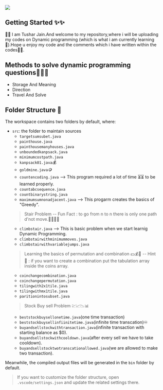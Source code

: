 <img src = "https://i.ytimg.com/vi/aPQY__2H3tE/maxresdefault.jpg">

## Getting Started ✨✨

👋👋 I am Tushar Jain.And welcome to my repository,where i will be uploading my codes on Dynamic programming (which is what i am currently learning🏫).Hope u enjoy my code and the comments which i have written within the codes👩‍💻.

## Methods to solve dynamic programming questions🧾💭🤔

- Storage And Meaning
- Direction
- Travel And Solve


## Folder Structure 📁

The workspace contains two folders by default, where:

- `src`: the folder to maintain sources
    - `targetsumsubet.java`
    - `painthouse.java`
    - `painthousemanyhouses.java`
    - `unboundedkanpsack.java`
    - `minimumcostpath.java`
    - `kanpsack01.java`💰
    - `goldmine.java`🪙
    - `countencoding.java` --> This program required a lot of time ⏳⏳ to be learned properly.
    - `countabcsequence.java`
    - `countbinarystring.java`
    - `maximumsumnonadjacent.java` --> This progarm creates the basics of "Greedy".
    >Stair Problem
    -- Fun Fact : to go from n to n there is only one path d'not move.🐱‍🏍🤣🤦
    - `climbstair.java` --> This is basic problem when we start learnig Dynamic Programming.
    - `climbstairwithminimummoves.java`
    - `climbstairwithvariablejumps.java`
    >Learning the basics of permutation and combination 💵💰🤑
    -- Hint🥷 : if you want to create a combination put the tabulation array inside the coins array.
    - `coinchangecombination.java`
    - `coinchangepermutation.java`
    - `tilingwith2x1tile.java`
    - `tilingwithmx1tile.java`
    - `paritionintosubset.java`
    >Stock Buy sell Problem 💹📈📉📊
    - `beststockbuysellonetime.java`(one time transaction)
    - `beststockbuysellinfiinitetime.java`(infinite time transcation)♾️
    - `buyandsellstockwithtransaction.java`(infinite transaction with starting balance as $0).
    - `buyandsellstockwithcooldown.java`(after every sell we have to take cooldown).
    - `buyandsellstocktwotranscationallowed.java`(we are allowed to make two transaction).

Meanwhile, the compiled output files will be generated in the `bin` folder by default.

> If you want to customize the folder structure, open `.vscode/settings.json` and update the related settings there.


